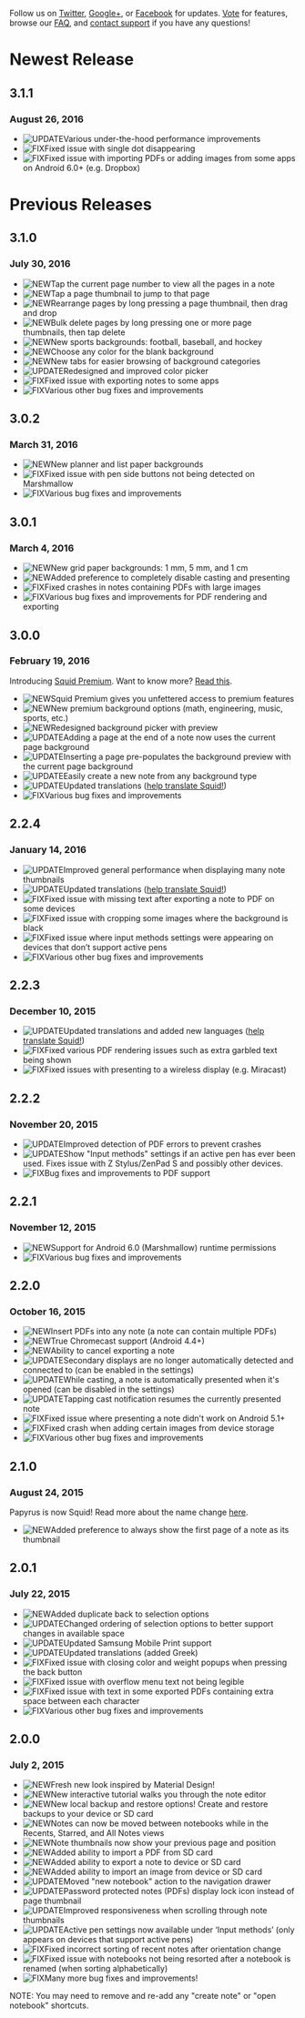 Follow us on [Twitter](http://twitter.com/steadfastinnov), [Google+](http://google.com/+SquidNotes), or [Facebook](http://facebook.com/steadfastinnovation) for updates. [Vote](http://feedback.squidnotes.com) for features, browse our [FAQ](http://feedback.squidnotes.com/knowledgebase), and [contact support](mailto:support@papyrusapp.com) if you have any questions!

# Newest Release
## 3.1.1
### August 26, 2016
* ![UPDATE]Various under-the-hood performance improvements
* ![FIX]Fixed issue with single dot disappearing
* ![FIX]Fixed issue with importing PDFs or adding images from some apps on Android 6.0+ (e.g. Dropbox)

# Previous Releases
## 3.1.0
### July 30, 2016
* ![NEW]Tap the current page number to view all the pages in a note
* ![NEW]Tap a page thumbnail to jump to that page
* ![NEW]Rearrange pages by long pressing a page thumbnail, then drag and drop
* ![NEW]Bulk delete pages by long pressing one or more page thumbnails, then tap delete
* ![NEW]New sports backgrounds: football, baseball, and hockey
* ![NEW]Choose any color for the blank background
* ![NEW]New tabs for easier browsing of background categories
* ![UPDATE]Redesigned and improved color picker
* ![FIX]Fixed issue with exporting notes to some apps
* ![FIX]Various other bug fixes and improvements

## 3.0.2
### March 31, 2016
* ![NEW]New planner and list paper backgrounds
* ![FIX]Fixed issue with pen side buttons not being detected on Marshmallow
* ![FIX]Various bug fixes and improvements

## 3.0.1
### March 4, 2016
* ![NEW]New grid paper backgrounds: 1 mm, 5 mm, and 1 cm
* ![NEW]Added preference to completely disable casting and presenting
* ![FIX]Fixed crashes in notes containing PDFs with large images
* ![FIX]Various bug fixes and improvements for PDF rendering and exporting

## 3.0.0
### February 19, 2016
Introducing [Squid Premium](http://goo.gl/YSiG13). Want to know more? [Read this](https://goo.gl/XJC694).
* ![NEW]Squid Premium gives you unfettered access to premium features
* ![NEW]New premium background options (math, engineering, music, sports, etc.)
* ![NEW]Redesigned background picker with preview
* ![UPDATE]Adding a page at the end of a note now uses the current page background
* ![UPDATE]Inserting a page pre-populates the background preview with the current page background
* ![UPDATE]Easily create a new note from any background type
* ![UPDATE]Updated translations ([help translate Squid!](http://translate.squidnotes.com))
* ![FIX]Various bug fixes and improvements

## 2.2.4
### January 14, 2016
* ![UPDATE]Improved general performance when displaying many note thumbnails
* ![UPDATE]Updated translations ([help translate Squid!](http://translate.squidnotes.com))
* ![FIX]Fixed issue with missing text after exporting a note to PDF on some devices
* ![FIX]Fixed issue with cropping some images where the background is black
* ![FIX]Fixed issue where input methods settings were appearing on devices that don’t support active pens
* ![FIX]Various other bug fixes and improvements

## 2.2.3
### December 10, 2015
* ![UPDATE]Updated translations and added new languages ([help translate Squid!](http://translate.squidnotes.com))
* ![FIX]Fixed various PDF rendering issues such as extra garbled text being shown
* ![FIX]Fixed issues with presenting to a wireless display (e.g. Miracast)

## 2.2.2
### November 20, 2015
* ![UPDATE]Improved detection of PDF errors to prevent crashes
* ![UPDATE]Show "Input methods" settings if an active pen has ever been used. Fixes issue with Z Stylus/ZenPad S and possibly other devices.
* ![FIX]Bug fixes and improvements to PDF support

## 2.2.1
### November 12, 2015
* ![NEW]Support for Android 6.0 (Marshmallow) runtime permissions
* ![FIX]Various bug fixes and improvements

## 2.2.0
### October 16, 2015
* ![NEW]Insert PDFs into any note (a note can contain multiple PDFs)
* ![NEW]True Chromecast support (Android 4.4+)
* ![NEW]Ability to cancel exporting a note
* ![UPDATE]Secondary displays are no longer automatically detected and connected to (can be enabled in the settings)
* ![UPDATE]While casting, a note is automatically presented when it's opened (can be disabled in the settings)
* ![UPDATE]Tapping cast notification resumes the currently presented note
* ![FIX]Fixed issue where presenting a note didn't work on Android 5.1+
* ![FIX]Fixed crash when adding certain images from device storage
* ![FIX]Various other bug fixes and improvements

## 2.1.0
### August 24, 2015
Papyrus is now Squid! Read more about the name change [here](http://goo.gl/PM3KA0).
* ![NEW]Added preference to always show the first page of a note as its thumbnail

## 2.0.1
### July 22, 2015
* ![NEW]Added duplicate back to selection options
* ![UPDATE]Changed ordering of selection options to better support changes in available space
* ![UPDATE]Updated Samsung Mobile Print support
* ![UPDATE]Updated translations (added Greek)
* ![FIX]Fixed issue with closing color and weight popups when pressing the back button
* ![FIX]Fixed issue with overflow menu text not being legible
* ![FIX]Fixed issue with text in some exported PDFs containing extra space between each character
* ![FIX]Various other bug fixes and improvements

## 2.0.0
### July 2, 2015
* ![NEW]Fresh new look inspired by Material Design!
* ![NEW]New interactive tutorial walks you through the note editor
* ![NEW]New local backup and restore options! Create and restore backups to your device or SD card
* ![NEW]Notes can now be moved between notebooks while in the Recents, Starred, and All Notes views
* ![NEW]Note thumbnails now show your previous page and position
* ![NEW]Added ability to import a PDF from SD card
* ![NEW]Added ability to export a note to device or SD card
* ![NEW]Added ability to import an image from device or SD card
* ![UPDATE]Moved "new notebook" action to the navigation drawer
* ![UPDATE]Password protected notes (PDFs) display lock icon instead of page thumbnail
* ![UPDATE]Improved responsiveness when scrolling through note thumbnails
* ![UPDATE]Active pen settings now available under ‘Input methods’ (only appears on devices that support active pens)
* ![FIX]Fixed incorrect sorting of recent notes after orientation change
* ![FIX]Fixed issue with notebooks not being resorted after a notebook is renamed (when sorting alphabetically)
* ![FIX]Many more bug fixes and improvements!  

NOTE: You may need to remove and re-add any "create note" or "open notebook" shortcuts.

[NEW]: ../img/new.svg "New feature"
[UPDATE]: ../img/update.svg "Update or improvement"
[FIX]: ../img/fix.svg "Bug fix"
